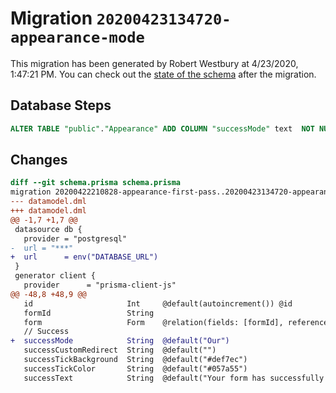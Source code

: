 # Migration `20200423134720-appearance-mode`

This migration has been generated by Robert Westbury at 4/23/2020, 1:47:21 PM.
You can check out the [state of the schema](./schema.prisma) after the migration.

## Database Steps

```sql
ALTER TABLE "public"."Appearance" ADD COLUMN "successMode" text  NOT NULL DEFAULT 'Our';
```

## Changes

```diff
diff --git schema.prisma schema.prisma
migration 20200422210828-appearance-first-pass..20200423134720-appearance-mode
--- datamodel.dml
+++ datamodel.dml
@@ -1,7 +1,7 @@
 datasource db {
   provider = "postgresql"
-  url = "***"
+  url      = env("DATABASE_URL")
 }
 generator client {
   provider      = "prisma-client-js"
@@ -48,8 +48,9 @@
   id                     Int     @default(autoincrement()) @id
   formId                 String
   form                   Form    @relation(fields: [formId], references: [id])
   // Success
+  successMode            String  @default("Our")
   successCustomRedirect  String  @default("")
   successTickBackground  String  @default("#def7ec")
   successTickColor       String  @default("#057a55")
   successText            String  @default("Your form has successfully been recieved and processed. Thank you!")
```


